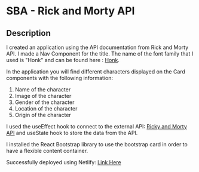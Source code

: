 # SBA - Rick and Morty API

## Description

I created an application using the API documentation from Rick and Morty API.
I made a Nav Component for the title. The name of the font family that I used is "Honk" and can be found here : [Honk](https://fonts.google.com/specimen/Honk).

In the application you will find different characters displayed on the Card components with the following information:

1. Name of the character
2. Image of the character
3. Gender of the character
4. Location of the character
5. Origin of the character

I used the useEffect hook to connect to the external API: [Ricky and Morty API](https://rickandmortyapi.com/api/character/) and useState hook to store the data from the API.

I installed the React Bootstrap library to use the bootstrap card in order to have a flexible content container.

Successfully deployed using Netlify: [Link Here](https://stately-sorbet-da11c4.netlify.app/)
